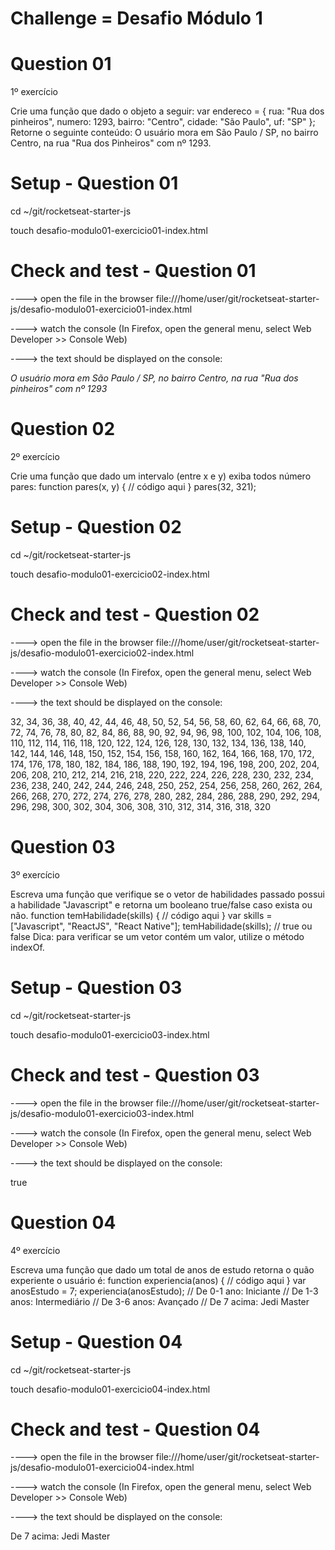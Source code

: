 # Challenge = Desafio Módulo 1

# Question 01

1º exercício

Crie uma função que dado o objeto a seguir:
var endereco = {
 rua: "Rua dos pinheiros",
 numero: 1293,
 bairro: "Centro",
 cidade: "São Paulo",
 uf: "SP"
};
Retorne o seguinte conteúdo:
O usuário mora em São Paulo / SP, no bairro Centro, na rua "Rua dos Pinheiros" com
nº 1293.

# Setup - Question 01

cd ~/git/rocketseat-starter-js

touch desafio-modulo01-exercicio01-index.html

# Check and test - Question 01

\----> open the file in the browser file:///home/user/git/rocketseat-starter-js/desafio-modulo01-exercicio01-index.html

\----> watch the console (In Firefox, open the general menu, select Web Developer >> Console Web)

\----> the text should be displayed on the console:

*O usuário mora em São Paulo / SP, no bairro Centro, na rua "Rua dos pinheiros" com nº 1293*

# Question 02

2º exercício

Crie uma função que dado um intervalo (entre x e y) exiba todos número pares:
function pares(x, y) {
 // código aqui
}
pares(32, 321);

# Setup - Question 02

cd ~/git/rocketseat-starter-js

touch desafio-modulo01-exercicio02-index.html

# Check and test - Question 02

\----> open the file in the browser file:///home/user/git/rocketseat-starter-js/desafio-modulo01-exercicio02-index.html

\----> watch the console (In Firefox, open the general menu, select Web Developer >> Console Web)

\----> the text should be displayed on the console:

32, 34, 36, 38, 40, 42, 44, 46, 48, 50, 52, 54, 56, 58, 60, 62, 64, 66, 68, 70, 72, 74, 76, 78, 80, 82, 84, 86, 88, 90, 92, 94, 96, 98, 100, 102, 104, 106, 108, 110, 112, 114, 116, 118, 120, 122, 124, 126, 128, 130, 132, 134, 136, 138, 140, 142, 144, 146, 148, 150, 152, 154, 156, 158, 160, 162, 164, 166, 168, 170, 172, 174, 176, 178, 180, 182, 184, 186, 188, 190, 192, 194, 196, 198, 200, 202, 204, 206, 208, 210, 212, 214, 216, 218, 220, 222, 224, 226, 228, 230, 232, 234, 236, 238, 240, 242, 244, 246, 248, 250, 252, 254, 256, 258, 260, 262, 264, 266, 268, 270, 272, 274, 276, 278, 280, 282, 284, 286, 288, 290, 292, 294, 296, 298, 300, 302, 304, 306, 308, 310, 312, 314, 316, 318, 320

# Question 03

3º exercício

Escreva uma função que verifique se o vetor de habilidades passado possui a habilidade "Javascript"
e retorna um booleano true/false caso exista ou não.
function temHabilidade(skills) {
 // código aqui
}
var skills = ["Javascript", "ReactJS", "React Native"];
temHabilidade(skills); // true ou false
Dica: para verificar se um vetor contém um valor, utilize o método indexOf.

# Setup - Question 03

cd ~/git/rocketseat-starter-js

touch desafio-modulo01-exercicio03-index.html

# Check and test - Question 03

\----> open the file in the browser file:///home/user/git/rocketseat-starter-js/desafio-modulo01-exercicio03-index.html

\----> watch the console (In Firefox, open the general menu, select Web Developer >> Console Web)

\----> the text should be displayed on the console:

true


# Question 04

4º exercício

Escreva uma função que dado um total de anos de estudo retorna o quão experiente o usuário é:
function experiencia(anos) {
 // código aqui
}
var anosEstudo = 7;
experiencia(anosEstudo);
// De 0-1 ano: Iniciante
// De 1-3 anos: Intermediário
// De 3-6 anos: Avançado
// De 7 acima: Jedi Master

# Setup - Question 04

cd ~/git/rocketseat-starter-js

touch desafio-modulo01-exercicio04-index.html

# Check and test - Question 04

\----> open the file in the browser file:///home/user/git/rocketseat-starter-js/desafio-modulo01-exercicio04-index.html

\----> watch the console (In Firefox, open the general menu, select Web Developer >> Console Web)

\----> the text should be displayed on the console:

De 7 acima: Jedi Master

